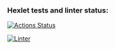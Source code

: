 ### Hexlet tests and linter status:
[![Actions Status](https://github.com/lasogno/frontend-project-11/workflows/hexlet-check/badge.svg)](https://github.com/lasogno/frontend-project-11/actions)

[![Linter](https://github.com/lasogno/frontend-project-11/actions/workflows/CI.yml/badge.svg)](https://github.com/lasogno/frontend-project-11/actions/workflows/CI.yml)